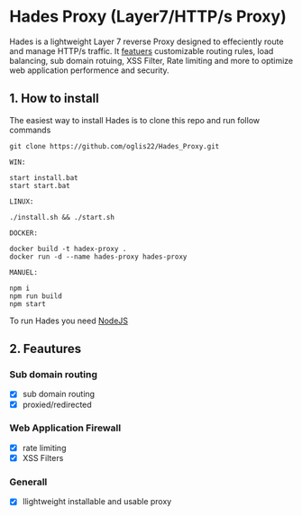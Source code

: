 # Hades Proxy (Layer7/HTTP/s Proxy)

Hades is a lightweight Layer 7 reverse Proxy designed to effeciently route and manage HTTP/s traffic. It <a href="">featuers</a> customizable routing rules, load balancing, sub domain rotuing, XSS Filter, Rate limiting and more to optimize web application performence and security.

## 1. How to install

The easiest way to install Hades is to clone this repo and run follow commands

```
git clone https://github.com/oglis22/Hades_Proxy.git

WIN:

start install.bat
start start.bat

LINUX:

./install.sh && ./start.sh

DOCKER:

docker build -t hadex-proxy .
docker run -d --name hades-proxy hades-proxy

MANUEL:

npm i
npm run build
npm start

```

To run Hades you need <a href="https://nodejs.org/en">NodeJS</a>

## 2. Feautures

### Sub domain routing

- [x] sub domain routing
- [x] proxied/redirected

### Web Application Firewall

- [x] rate limiting
- [x] XSS Filters

### Generall

- [x] llightweight installable and usable proxy

